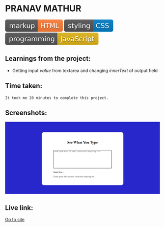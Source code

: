 # PRANAV MATHUR

![markup language](./Image/markup-HTML-orange.svg)
![style sheet language](./Image/styling-CSS-blue.svg)
![programming language](./Image/programming-JavaScript-yellow.svg)

## Learnings from the project:

- Getting input _value_ from textarea and changing _innerText_ of output field

## Time taken:

    It took me 20 minutes to complete this project.

## Screenshots:

![screencapture](./Image/ss.png)

## Live link:

[Go to site](https://08-see-what-you-type.netlify.app/)
